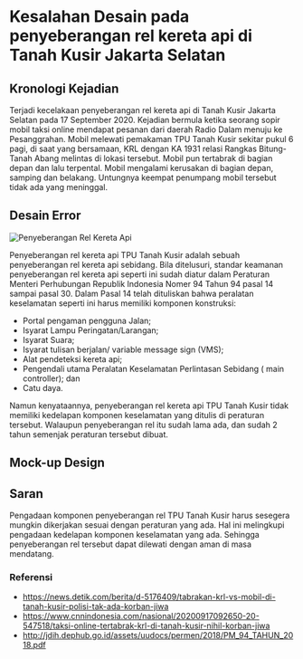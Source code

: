 # Kesalahan Desain pada penyeberangan rel kereta api di Tanah Kusir Jakarta Selatan

## Kronologi Kejadian
Terjadi kecelakaan penyeberangan rel kereta api di Tanah Kusir Jakarta Selatan pada 17 September 2020. Kejadian bermula ketika seorang sopir mobil taksi online mendapat pesanan dari daerah Radio Dalam menuju ke Pesanggrahan. Mobil melewati pemakaman TPU Tanah Kusir sekitar pukul 6 pagi, di saat yang bersamaan, KRL dengan KA 1931 relasi Rangkas Bitung-Tanah Abang melintas di lokasi tersebut. Mobil pun tertabrak di bagian depan dan lalu terpental. Mobil mengalami kerusakan di bagian depan, samping dan belakang. Untungnya keempat penumpang mobil tersebut tidak ada yang meninggal.

## Desain Error

![Penyeberangan Rel Kereta Api](https://github.com/FarisAlHusain20/HCI-Assignment-1/blob/master/Penyeberangan1.jpg)

Penyeberangan rel kereta api TPU Tanah Kusir adalah sebuah penyeberangan rel kereta api sebidang. Bila ditelusuri, standar keamanan penyeberangan rel kereta api seperti ini sudah diatur dalam Peraturan Menteri Perhubungan Republik Indonesia Nomer 94 Tahun 94 pasal 14 sampai pasal 30. Dalam Pasal 14 telah dituliskan bahwa peralatan keselamatan seperti ini harus memiliki komponen konstruksi:
- Portal pengaman pengguna Jalan;
- Isyarat Lampu Peringatan/Larangan;
- Isyarat Suara;
- Isyarat tulisan berjalan/ variable message sign (VMS);
- Alat pendeteksi kereta api;
- Pengendali utama Peralatan Keselamatan Perlintasan Sebidang ( main controller); dan
- Catu daya.

Namun kenyataannya, penyeberangan rel kereta api TPU Tanah Kusir tidak memiliki kedelapan komponen keselamatan yang ditulis di peraturan tersebut. Walaupun penyeberangan rel itu sudah lama ada, dan sudah 2 tahun semenjak peraturan tersebut dibuat.

## Mock-up Design

## Saran
Pengadaan komponen penyeberangan rel TPU Tanah Kusir harus sesegera mungkin dikerjakan sesuai dengan peraturan yang ada. Hal ini melingkupi pengadaan kedelapan komponen keselamatan yang ada. Sehingga penyeberangan rel tersebut dapat dilewati dengan aman di masa mendatang.

### Referensi
- https://news.detik.com/berita/d-5176409/tabrakan-krl-vs-mobil-di-tanah-kusir-polisi-tak-ada-korban-jiwa
- https://www.cnnindonesia.com/nasional/20200917092650-20-547518/taksi-online-tertabrak-krl-di-tanah-kusir-nihil-korban-jiwa
- http://jdih.dephub.go.id/assets/uudocs/permen/2018/PM_94_TAHUN_2018.pdf
